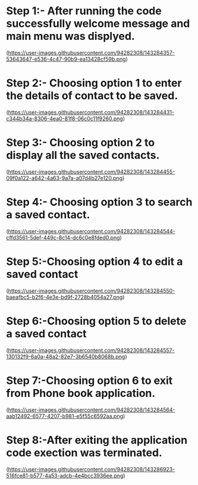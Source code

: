 # Step 1:- After running the code successfully welcome message and main menu was displyed.
(https://user-images.githubusercontent.com/94282308/143284357-53643647-e536-4c47-90b9-ea13428cf59b.png)
# Step 2:- Choosing option 1 to enter the details of contact to be saved.
(https://user-images.githubusercontent.com/94282308/143284431-c344b34a-8306-4ea0-81f8-06c0c11f9260.png)
# Step 3:- Choosing option 2 to display all the saved contacts. 
(https://user-images.githubusercontent.com/94282308/143284455-09f0a122-a642-4a63-9a7a-a07d4b27e120.png)
# Step 4:- Choosing option 3 to search a saved contact.
(https://user-images.githubusercontent.com/94282308/143284544-cffd3561-5def-449c-8c14-dc6c0e8fded0.png)
# Step 5:-Choosing option 4 to edit  a saved contact
(https://user-images.githubusercontent.com/94282308/143284550-baeafbc5-b2f6-4e3e-bd9f-2728b4054a27.png)

# Step 6:-Choosing option 5 to delete a saved contact
(https://user-images.githubusercontent.com/94282308/143284557-130132f9-6a0a-48a2-82e7-3b6540b8068b.png)

# Step 7:-Choosing option 6 to exit from Phone book application.
(https://user-images.githubusercontent.com/94282308/143284564-aab12492-6577-4207-b981-e5f55c6592aa.png)
# Step 8:-After exiting the application code exection was terminated.
(https://user-images.githubusercontent.com/94282308/143286923-516fce81-b577-4a53-adcb-4e4bcc3936ee.png)
